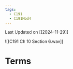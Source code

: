 ```yaml
---
tags:
  - C191
  - C191Mod4
---
```

Last Updated on [[2024-11-29]]

![[C191 Ch 10 Section 6.wav]]

# Terms
